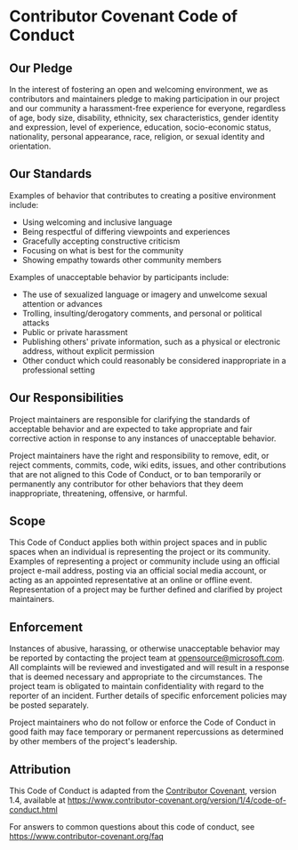 # Contributor Covenant Code of Conduct

## Our Pledge

In the interest of fostering an open and welcoming 
environment, we as contributors and maintainers pledge
to making participation in our project and our 
community a harassment-free experience for everyone,
regardless of age, body size, disability, ethnicity,
sex characteristics, gender identity and expression,
level of experience, education, socio-economic status,
nationality, personal appearance, race, religion, or 
sexual identity and orientation.

## Our Standards

Examples of behavior that contributes to creating a 
positive environment include:

* Using welcoming and inclusive language
* Being respectful of differing viewpoints and experiences
* Gracefully accepting constructive criticism
* Focusing on what is best for the community
* Showing empathy towards other community members

Examples of unacceptable behavior by participants include:

* The use of sexualized language or imagery and unwelcome sexual 
attention or advances
* Trolling, insulting/derogatory comments, and personal or 
political attacks
* Public or private harassment
* Publishing others' private information, such as a physical 
or electronic  address, without explicit permission
* Other conduct which could reasonably be considered inappropriate in a
 professional setting

## Our Responsibilities

Project maintainers are responsible for clarifying the 
standards of acceptable behavior and are expected to take 
appropriate and fair corrective action in response to any 
instances of unacceptable behavior.

Project maintainers have the right and responsibility to remove, edit, or
reject comments, commits, code, wiki edits, issues, and other contributions
that are not aligned to this Code of Conduct, or to ban temporarily or
permanently any contributor for other behaviors that they deem inappropriate,
threatening, offensive, or harmful.

## Scope

This Code of Conduct applies both within project spaces and in public spaces
when an individual is representing the project or its community. Examples of
representing a project or community include using an official project e-mail
address, posting via an official social media account, or acting as 
an appointed representative at an online or offline event. 
Representation of a project may be further defined and clarified by 
project maintainers.

## Enforcement

Instances of abusive, harassing, 
or otherwise unacceptable behavior may be reported by contacting
 the project team at opensource@microsoft.com. All complaints 
will be reviewed and investigated and will result in a
response that is deemed necessary and appropriate to the 
circumstances. The project team is obligated to maintain
confidentiality with regard to the reporter of an incident.
Further details of specific enforcement policies may be posted separately.

Project maintainers who do not follow or enforce the Code of Conduct in good
faith may face temporary or permanent repercussions as determined by other
members of the project's leadership.

## Attribution

This Code of Conduct is adapted from the 
[Contributor Covenant][homepage], version 1.4,
available at 
https://www.contributor-covenant.org/version/1/4/code-of-conduct.html

[homepage]: https://www.contributor-covenant.org

For answers to common questions about this code of conduct, see
https://www.contributor-covenant.org/faq
